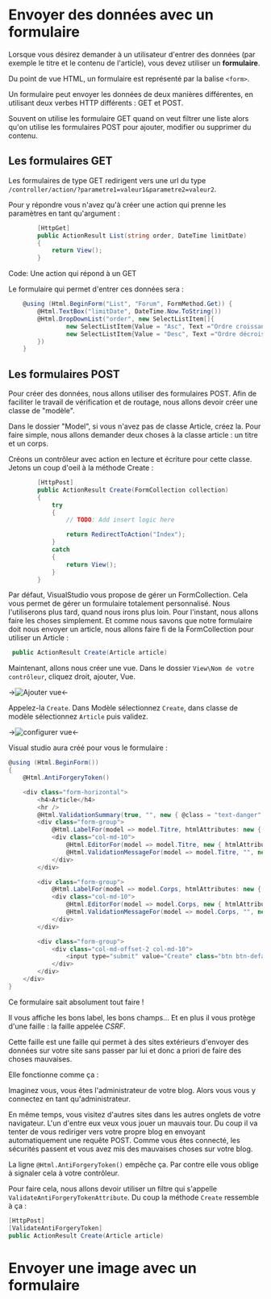 # Envoyer des données avec un formulaire

Lorsque vous désirez demander à un utilisateur d'entrer des données (par exemple le titre et le contenu de l'article), vous devez utiliser un **formulaire**.

Du point de vue HTML, un formulaire est représenté par la balise `<form>`.

Un formulaire peut envoyer les données de deux manières différentes, en utilisant deux verbes HTTP différents : GET et POST.

Souvent on utilise les formulaire GET quand on veut filtrer une liste alors qu'on utilise les formulaires POST pour ajouter, modifier ou supprimer du contenu.

## Les formulaires GET

Les formulaires de type GET redirigent vers une url du type `/controller/action/?parametre1=valeur1&parametre2=valeur2`.

Pour y répondre vous n'avez qu'à créer une action qui prenne les paramètres en tant qu'argument :
```csharp
        [HttpGet]
        public ActionResult List(string order, DateTime limitDate)
        {
            return View();
        }
```
Code: Une action qui répond à un GET

Le formulaire qui permet d'entrer ces données sera :

```csharp
    @using (Html.BeginForm("List", "Forum", FormMethod.Get)) {
        @Html.TextBox("limitDate", DateTime.Now.ToString())
        @Html.DropDownList("order", new SelectListItem[]{
                new SelectListItem{Value = "Asc", Text ="Ordre croissant"},
                new SelectListItem{Value = "Desc", Text ="Ordre décroissant"}
        })
    }
```

## Les formulaires POST

Pour créer des données, nous allons utiliser des formulaires POST.
Afin de faciliter le travail de vérification et de routage, nous allons devoir créer une classe de "modèle".

Dans le dossier "Model", si vous n'avez pas de classe Article, créez la.
Pour faire simple, nous allons demander deux choses à la classe article : un titre et un corps.

Créons un contrôleur avec action en lecture et écriture pour cette  classe. Jetons un coup d'oeil à la méthode Create :

```csharp
        [HttpPost]
        public ActionResult Create(FormCollection collection)
        {
            try
            {
                // TODO: Add insert logic here

                return RedirectToAction("Index");
            }
            catch
            {
                return View();
            }
        }
```
Par défaut, VisualStudio vous propose de gérer un FormCollection.
Cela vous permet de gérer un formulaire totalement personnalisé. Nous l'utiliserons plus tard, quand nous irons plus loin. Pour l'instant, nous allons faire les choses simplement. Et comme nous savons que notre formulaire doit nous envoyer un article, nous allons faire fi de la FormCollection pour utiliser un Article :

```csharp
 public ActionResult Create(Article article)
```

Maintenant, allons nous créer une vue. Dans le dossier `View\Nom de votre contrôleur`, cliquez droit, ajouter, Vue.

->![Ajouter vue](/media/galleries/304/fc5a1a01-34ca-45b3-b090-6ff938d725e0.png.960x960_q85.jpg)<-

Appelez-la `Create`. Dans Modèle sélectionnez `Create`, dans classe de modèle sélectionnez `Article` puis validez.

->![configurer vue](/media/galleries/304/fb387003-5d68-4b2a-8ceb-ea2512134e57.png.960x960_q85.png)<-

Visual studio aura créé pour vous le formulaire :

```csharp
@using (Html.BeginForm())
{
    @Html.AntiForgeryToken()

    <div class="form-horizontal">
        <h4>Article</h4>
        <hr />
        @Html.ValidationSummary(true, "", new { @class = "text-danger" })
        <div class="form-group">
            @Html.LabelFor(model => model.Titre, htmlAttributes: new { @class = "control-label col-md-2" })
            <div class="col-md-10">
                @Html.EditorFor(model => model.Titre, new { htmlAttributes = new { @class = "form-control" } })
                @Html.ValidationMessageFor(model => model.Titre, "", new { @class = "text-danger" })
            </div>
        </div>

        <div class="form-group">
            @Html.LabelFor(model => model.Corps, htmlAttributes: new { @class = "control-label col-md-2" })
            <div class="col-md-10">
                @Html.EditorFor(model => model.Corps, new { htmlAttributes = new { @class = "form-control" } })
                @Html.ValidationMessageFor(model => model.Corps, "", new { @class = "text-danger" })
            </div>
        </div>

        <div class="form-group">
            <div class="col-md-offset-2 col-md-10">
                <input type="submit" value="Create" class="btn btn-default" />
            </div>
        </div>
    </div>
}
```

Ce formulaire sait absolument tout faire !

Il vous affiche les bons label, les bons champs... Et en plus il vous protège d'une faille : la faille appelée *CSRF*.

Cette faille est une faille qui permet à des sites extérieurs d'envoyer des données sur votre site sans passer par lui et donc a priori de faire des choses mauvaises.

Elle fonctionne comme ça :

Imaginez vous, vous êtes l'administrateur de votre blog. Alors vous vous y connectez en tant qu'administrateur.

En même temps, vous visitez d'autres sites dans les autres onglets de votre navigateur. L'un d'entre eux veux vous jouer un mauvais tour. Du coup il va tenter de vous rediriger vers votre propre blog en envoyant automatiquement une requête POST. Comme vous êtes connecté, les sécurités passent et vous avez mis des mauvaises choses sur votre blog.

La ligne `@Html.AntiForgeryToken()` empêche ça. Par contre elle vous oblige à signaler cela à votre contrôleur.

Pour faire cela, nous allons devoir utiliser un filtre qui s'appelle `ValidateAntiForgeryTokenAttribute`. Du coup la méthode `Create` ressemble à ça :

```csharp
[HttpPost]
[ValidateAntiForgeryToken]
public ActionResult Create(Article article)
```



# Envoyer une image avec un formulaire
